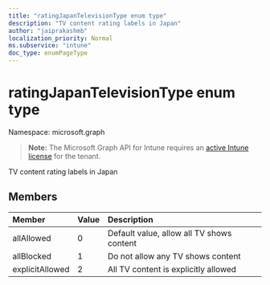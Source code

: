 ```yaml
---
title: "ratingJapanTelevisionType enum type"
description: "TV content rating labels in Japan"
author: "jaiprakashmb"
localization_priority: Normal
ms.subservice: "intune"
doc_type: enumPageType
---
```


# ratingJapanTelevisionType enum type

Namespace: microsoft.graph

> **Note:** The Microsoft Graph API for Intune requires an [active Intune license](https://go.microsoft.com/fwlink/?linkid=839381) for the tenant.

TV content rating labels in Japan

## Members
|Member|Value|Description|
|:---|:---|:---|
|allAllowed|0|Default value, allow all TV shows content|
|allBlocked|1|Do not allow any TV shows content|
|explicitAllowed|2|All TV content is explicitly allowed|
